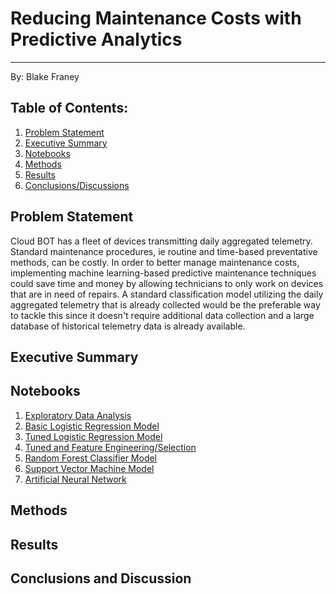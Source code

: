 # Reducing Maintenance Costs with Predictive Analytics
---
By: Blake Franey

## Table of Contents:
1. [Problem Statement](#problem-statement)
2. [Executive Summary](#executive-summary)
3. [Notebooks](#notebooks)
4. [Methods](#methods)
5. [Results](#results)
6. [Conclusions/Discussions](#conclusions-and-discussion)


## Problem Statement

Cloud BOT has a fleet of devices transmitting daily aggregated telemetry. Standard maintenance procedures, ie routine
 and time-based preventative methods, can be costly.  In order to better manage maintenance costs, implementing
  machine learning-based predictive maintenance techniques could save time and money by allowing technicians to only
   work on devices that are in need of repairs.  A standard classification model utilizing the daily aggregated
    telemetry that is already collected would be the preferable way to tackle this since it doesn't require
     additional data collection and a large database of historical telemetry data is already available.
        


## Executive Summary




## Notebooks

1. [Exploratory Data Analysis](./notebooks/1_EDA.ipynb)
2. [Basic Logistic Regression Model](./notebooks/2_Basic_LogReg_Model.ipynb)
3. [Tuned Logistic Regression Model](./notebooks/3_Tuned_LogReg_Model.ipynb)
4. [Tuned and Feature Engineering/Selection](./notebooks/4_Tuned_LogReg_Features_Selection.ipynb)
5. [Random Forest Classifier Model](./notebooks/5_Random_Forest_Model.ipynb)
6. [Support Vector Machine Model](./notebooks/6_SVM_Model.ipynb)
7. [Artificial Neural Network](./notebooks/7_Neural_Network.ipynb) 

## Methods


## Results


## Conclusions and Discussion
